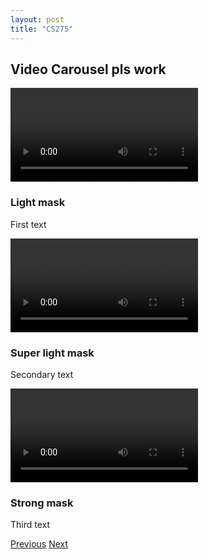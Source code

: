 ```yaml
---
layout: post
title: "CS275"
---
```


<style>
{% include blogposts.css %}
</style>

## Video Carousel pls work

<div id="video-carousel-example2" class="carousel slide carousel-fade" data-ride="carousel">

<div class="carousel-inner" role="listbox">

<div class="carousel-item active">

<div class="view"><video class="video-fluid" autoplay="" loop=""><source src="https://mdbootstrap.com/img/video/Lines.mp4" type="video/mp4"></video> </div>

<div class="carousel-caption">

<div class="animated fadeInDown">

### Light mask

First text

</div>

</div>

</div>

<div class="carousel-item">

<div class="view"><video class="video-fluid" autoplay="" loop=""><source src="https://mdbootstrap.com/img/video/animation-intro.mp4" type="video/mp4"></video> </div>

<div class="carousel-caption">

<div class="animated fadeInDown">

### Super light mask

Secondary text

</div>

</div>

</div>

<div class="carousel-item">

<div class="view"><video class="video-fluid" autoplay="" loop=""><source src="https://mdbootstrap.com/img/video/Tropical.mp4" type="video/mp4"></video> </div>

<div class="carousel-caption">

<div class="animated fadeInDown">

### Strong mask

Third text

</div>

</div>

</div>

</div>

[<span class="carousel-control-prev-icon" aria-hidden="true"></span><span class="sr-only">Previous</span>](#video-carousel-example2) [<span class="carousel-control-next-icon" aria-hidden="true"></span><span class="sr-only">Next</span>](#video-carousel-example2)</div>
                            

